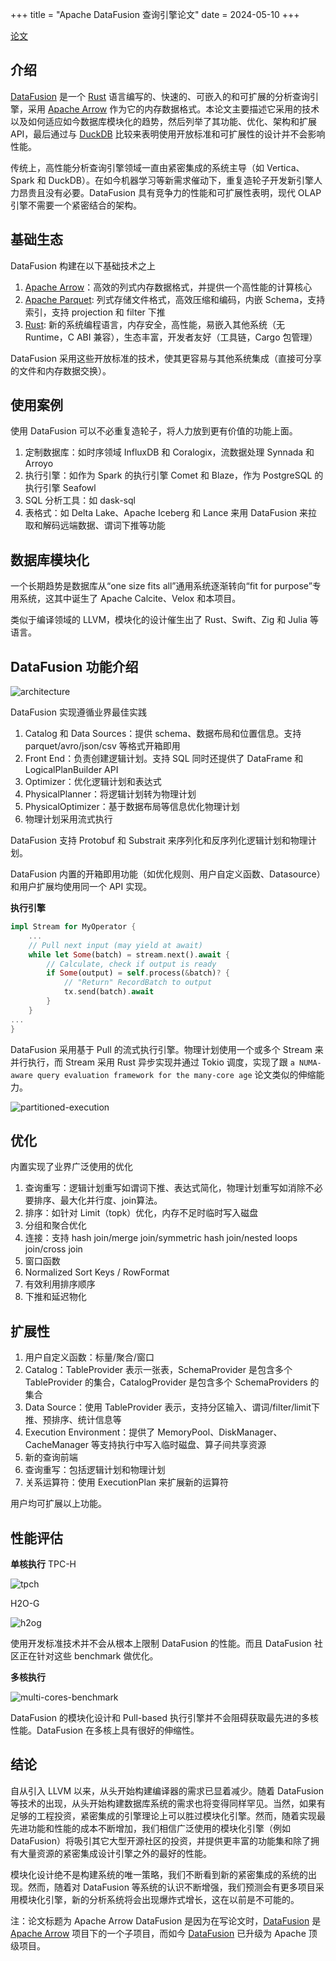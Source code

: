 +++
title = "Apache DataFusion 查询引擎论文"
date = 2024-05-10
+++

[论文](./apache-datafusion-query-engine.pdf)

## 介绍
[DataFusion] 是一个 [Rust] 语言编写的、快速的、可嵌入的和可扩展的分析查询引擎，采用 [Apache Arrow] 作为它的内存数据格式。本论文主要描述它采用的技术以及如何适应如今数据库模块化的趋势，然后列举了其功能、优化、架构和扩展 API，最后通过与 [DuckDB] 比较来表明使用开放标准和可扩展性的设计并不会影响性能。

传统上，高性能分析查询引擎领域一直由紧密集成的系统主导（如 Vertica、Spark 和 DuckDB）。在如今机器学习等新需求催动下，重复造轮子开发新引擎人力昂贵且没有必要。DataFusion 具有竞争力的性能和可扩展性表明，现代 OLAP 引擎不需要一个紧密结合的架构。

## 基础生态
DataFusion 构建在以下基础技术之上
1. [Apache Arrow]：高效的列式内存数据格式，并提供一个高性能的计算核心
2. [Apache Parquet]: 列式存储文件格式，高效压缩和编码，内嵌 Schema，支持索引，支持 projection 和 filter 下推
3. [Rust]: 新的系统编程语言，内存安全，高性能，易嵌入其他系统（无 Runtime，C ABI 兼容），生态丰富，开发者友好（工具链，Cargo 包管理）

DataFusion 采用这些开放标准的技术，使其更容易与其他系统集成（直接可分享的文件和内存数据交换）。

## 使用案例
使用 DataFusion 可以不必重复造轮子，将人力放到更有价值的功能上面。
1. 定制数据库：如时序领域 InfluxDB 和 Coralogix，流数据处理 Synnada 和 Arroyo
2. 执行引擎：如作为 Spark 的执行引擎 Comet 和 Blaze，作为 PostgreSQL 的执行引擎 Seafowl
3. SQL 分析工具：如 dask-sql
4. 表格式：如 Delta Lake、Apache Iceberg 和 Lance 来用 DataFusion 来拉取和解码远端数据、谓词下推等功能

## 数据库模块化
一个长期趋势是数据库从“one size fits all”通用系统逐渐转向“fit for purpose”专用系统，这其中诞生了 Apache Calcite、Velox 和本项目。

类似于编译领域的 LLVM，模块化的设计催生出了 Rust、Swift、Zig 和 Julia 等语言。

## DataFusion 功能介绍
![architecture](datafusion-architecture.png)

DataFusion 实现遵循业界最佳实践
1. Catalog 和 Data Sources：提供 schema、数据布局和位置信息。支持 parquet/avro/json/csv 等格式开箱即用
2. Front End：负责创建逻辑计划。支持 SQL 同时还提供了 DataFrame 和 LogicalPlanBuilder API
3. Optimizer：优化逻辑计划和表达式
4. PhysicalPlanner：将逻辑计划转为物理计划
5. PhysicalOptimizer：基于数据布局等信息优化物理计划
6. 物理计划采用流式执行

DataFusion 支持 Protobuf 和 Substrait 来序列化和反序列化逻辑计划和物理计划。

DataFusion 内置的开箱即用功能（如优化规则、用户自定义函数、Datasource）和用户扩展均使用同一个 API 实现。

**执行引擎**
```rust
impl Stream for MyOperator {
    ...
    // Pull next input (may yield at await)
    while let Some(batch) = stream.next().await {
        // Calculate, check if output is ready
        if Some(output) = self.process(&batch)? {
            // "Return" RecordBatch to output
            tx.send(batch).await
        }
    }
...
}
```
DataFusion 采用基于 Pull 的流式执行引擎。物理计划使用一个或多个 Stream 来并行执行，而 Stream 采用 Rust 异步实现并通过 Tokio 调度，实现了跟 `a NUMA-aware query evaluation framework for the many-core age` 论文类似的伸缩能力。

![partitioned-execution](partitioned-execution.png)

## 优化
内置实现了业界广泛使用的优化
1. 查询重写：逻辑计划重写如谓词下推、表达式简化，物理计划重写如消除不必要排序、最大化并行度、join算法。
2. 排序：如针对 Limit（topk）优化，内存不足时临时写入磁盘
3. 分组和聚合优化
4. 连接：支持 hash join/merge join/symmetric hash join/nested loops join/cross join
5. 窗口函数
6. Normalized Sort Keys / RowFormat
7. 有效利用排序顺序
8. 下推和延迟物化

## 扩展性
1. 用户自定义函数：标量/聚合/窗口
2. Catalog：TableProvider 表示一张表，SchemaProvider 是包含多个 TableProvider 的集合，CatalogProvider 是包含多个 SchemaProviders 的集合
3. Data Source：使用 TableProvider 表示，支持分区输入、谓词/filter/limit下推、预排序、统计信息等
4. Execution Environment：提供了 MemoryPool、DiskManager、CacheManager 等支持执行中写入临时磁盘、算子间共享资源
5. 新的查询前端
6. 查询重写：包括逻辑计划和物理计划
7. 关系运算符：使用 ExecutionPlan 来扩展新的运算符

用户均可扩展以上功能。

## 性能评估
**单核执行**
TPC-H

![tpch](tpch-benchmark.png)

H2O-G

![h2og](h2og-benchmark.png)

使用开发标准技术并不会从根本上限制 DataFusion 的性能。而且 DataFusion 社区正在针对这些 benchmark 做优化。

**多核执行**

![multi-cores-benchmark](multi-cores-benchmark.png)

DataFusion 的模块化设计和 Pull-based 执行引擎并不会阻碍获取最先进的多核性能。DataFusion 在多核上具有很好的伸缩性。

## 结论
自从引入 LLVM 以来，从头开始构建编译器的需求已显着减少。随着 DataFusion 等技术的出现，从头开始构建数据库系统的需求也将变得同样罕见。当然，如果有足够的工程投资，紧密集成的引擎理论上可以胜过模块化引擎。然而，随着实现最先进功能和性能的成本不断增加，我们相信广泛使用的模块化引擎（例如 DataFusion）将吸引其它大型开源社区的投资，并提供更丰富的功能集和除了拥有大量资源的紧密集成设计引擎之外的最好的性能。

模块化设计绝不是构建系统的唯一策略，我们不断看到新的紧密集成的系统的出现。然而，随着对 DataFusion 等系统的认识不断增强，我们预测会有更多项目采用模块化引擎，新的分析系统将会出现爆炸式增长，这在以前是不可能的。

注：论文标题为 Apache Arrow DataFusion 是因为在写论文时，[DataFusion] 是 [Apache Arrow] 项目下的一个子项目，而如今 [DataFusion] 已升级为 Apache 顶级项目。

[Apache Arrow]: https://arrow.apache.org/
[DataFusion]: https://datafusion.apache.org/
[DuckDB]: https://duckdb.org/
[Apache Parquet]: https://parquet.apache.org/
[Rust]: https://www.rust-lang.org/